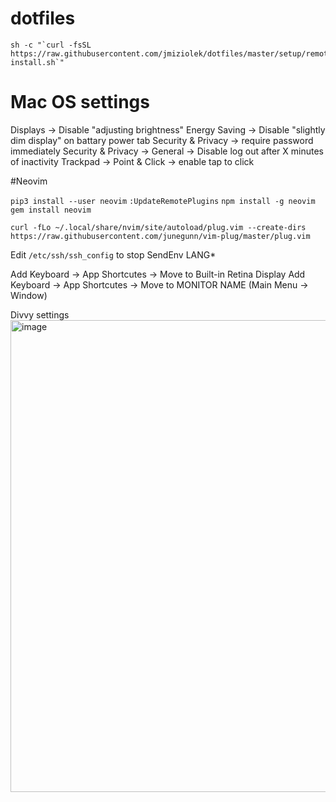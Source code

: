 dotfiles
========

```
sh -c "`curl -fsSL https://raw.githubusercontent.com/jmiziolek/dotfiles/master/setup/remote-install.sh`"
```

# Mac OS settings
Displays -> Disable "adjusting brightness"
Energy Saving -> Disable "slightly dim display" on battary power tab
Security & Privacy -> require password immediately
Security & Privacy -> General -> Disable log out after X minutes of inactivity
Trackpad -> Point & Click -> enable tap to click

#Neovim 

`pip3 install --user neovim`
`:UpdateRemotePlugins`
`npm install -g neovim`
`gem install neovim`

```
curl -fLo ~/.local/share/nvim/site/autoload/plug.vim --create-dirs https://raw.githubusercontent.com/junegunn/vim-plug/master/plug.vim
```

Edit `/etc/ssh/ssh_config` to stop SendEnv LANG*


Add Keyboard -> App Shortcutes -> Move to Built-in Retina Display 
Add Keyboard -> App Shortcutes -> Move to MONITOR NAME (Main Menu -> Window)


Divvy settings
<img width="755" alt="image" src="https://github.com/user-attachments/assets/e0fdbd2e-8e8c-47ce-879e-4329455cf7dd" />
